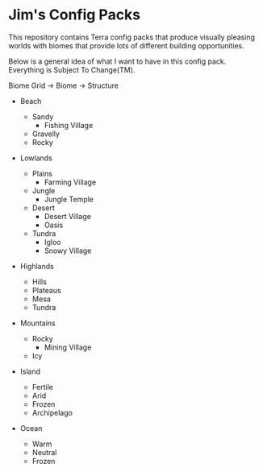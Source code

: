 # Jim's Config Packs
This repository contains Terra config packs that produce visually pleasing worlds with biomes that provide lots of different building opportunities.

Below is a general idea of what I want to have in this config pack. Everything is Subject To Change(TM).

Biome Grid -> Biome -> Structure

* Beach
  * Sandy
    * Fishing Village
  * Gravelly
  * Rocky
* Lowlands
  * Plains
    * Farming Village
  * Jungle
    * Jungle Temple
  * Desert
    * Desert Village
    * Oasis
  * Tundra
    * Igloo
    * Snowy Village
* Highlands
  * Hills
  * Plateaus
  * Mesa
  * Tundra
* Mountains
  * Rocky
    * Mining Village
  * Icy

* Island
  * Fertile
  * Arid
  * Frozen
  * Archipelago

* Ocean
  * Warm
  * Neutral
  * Frozen